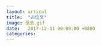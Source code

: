 ```yaml
---
layout: artical
title:  "占位文"
image: 信息.gif
date:   2017-12-31 00:00:00 +0800
categories:
---
```



